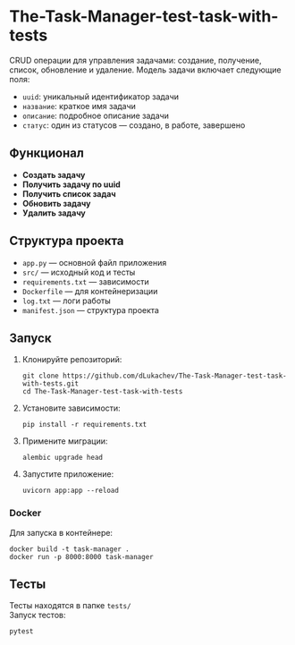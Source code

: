 # The-Task-Manager-test-task-with-tests

CRUD операции для управления задачами: создание, получение, список, обновление и удаление. Модель задачи включает следующие поля:
- `uuid`: уникальный идентификатор задачи
- `название`: краткое имя задачи
- `описание`: подробное описание задачи
- `статус`: один из статусов — создано, в работе, завершено

## Функционал

- **Создать задачу**  
- **Получить задачу по uuid**  
- **Получить список задач**  
- **Обновить задачу**  
- **Удалить задачу**

## Структура проекта

- `app.py` — основной файл приложения
- `src/` — исходный код и тесты
- `requirements.txt` — зависимости
- `Dockerfile` — для контейнеризации
- `log.txt` — логи работы
- `manifest.json` — структура проекта

## Запуск

1. Клонируйте репозиторий:
   ```
   git clone https://github.com/dLukachev/The-Task-Manager-test-task-with-tests.git
   cd The-Task-Manager-test-task-with-tests
   ```
2. Установите зависимости:
   ```
   pip install -r requirements.txt
   ```

3. Примените миграции:
    ```
    alembic upgrade head
    ```

3. Запустите приложение:
   ```
   uvicorn app:app --reload
   ```

### Docker

Для запуска в контейнере:
```
docker build -t task-manager .
docker run -p 8000:8000 task-manager
```

## Тесты

Тесты находятся в папке `tests/`  
Запуск тестов:
```
pytest
```